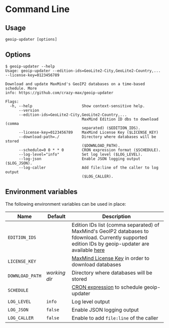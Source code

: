# Command Line

## Usage

```shell
geoip-updater [options]
```

## Options

```
$ geoip-updater --help
Usage: geoip-updater --edition-ids=GeoLite2-City,GeoLite2-Country,... --license-key=0123456789

Download and update MaxMind's GeoIP2 databases on a time-based schedule. More
info: https://github.com/crazy-max/geoip-updater

Flags:
  -h, --help                      Show context-sensitive help.
      --version
      --edition-ids=GeoLite2-City,GeoLite2-Country,...
                                  MaxMind Edition ID dbs to download (comma
                                  separated) ($EDITION_IDS).
      --license-key=0123456789    MaxMind License Key ($LICENSE_KEY)
      --download-path=./          Directory where databases will be stored
                                  ($DOWNLOAD_PATH).
      --schedule=0 0 * * 0        CRON expression format ($SCHEDULE).
      --log-level="info"          Set log level ($LOG_LEVEL).
      --log-json                  Enable JSON logging output ($LOG_JSON).
      --log-caller                Add file:line of the caller to log output
                                  ($LOG_CALLER).
```

## Environment variables

The following environment variables can be used in place:

| Name               | Default       | Description                                                                                                                                                                                                                                   |
|--------------------|---------------|-----------------------------------------------------------------------------------------------------------------------------------------------------------------------------------------------------------------------------------------------|
| `EDITION_IDS`      |               | Edition IDs list (comma separated) of MaxMind's GeoIP2 databases to fdownload. Currently supported edition IDs by geoip-updater are available [here](https://github.com/crazy-max/geoip-updater/blob/master/pkg/maxmind/editionid.go#L12-L21) |
| `LICENSE_KEY`      |               | [MaxMind License Key](prerequisites.md#license-key) in order to download databases                                                                                                                                                            |
| `DOWNLOAD_PATH`    | _working dir_ | Directory where databases will be stored                                                                                                                                                                                                      |
| `SCHEDULE`         |               | [CRON expression](https://godoc.org/github.com/robfig/cron#hdr-CRON_Expression_Format) to schedule geoip-updater                                                                                                                              |
| `LOG_LEVEL`        | `info`        | Log level output                                                                                                                                                                                                                              |
| `LOG_JSON`         | `false`       | Enable JSON logging output                                                                                                                                                                                                                    |
| `LOG_CALLER`       | `false`       | Enable to add `file:line` of the caller                                                                                                                                                                                                       |
